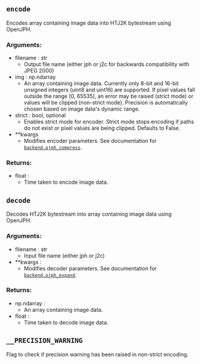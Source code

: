 ## `encode`

Encodes array containing image data into HTJ2K bytestream using OpenJPH.

### Arguments:
- filename : str 
  - Output file name (either jph or j2c for backwards compatibility with JPEG 2000)
- img : np.ndarray 
  - An array containing image data. Currently only 8-bit and 16-bit unsigned integers (uint8 and uint16) are supported. If pixel values fall outside the range [0, 65535], an error may be raised (strict mode) or values will be clipped (non-strict mode). Precision is automatically chosen based on image data's dynamic range.
- strict : bool, optional 
  - Enables strict mode for encoder. Strict mode stops encoding if paths do not exist or pixel values are being clipped. Defaults to False.
- **kwargs
  - Modifies encoder parameters. See documentation for [`backend.ojph_compress`](./backend.md#ojph_compress).

### Returns:
- float : 
  - Time taken to encode image data.

## `decode`

Decodes HTJ2K bytestream into array containing image data using OpenJPH.

### Arguments:
- filename : str 
  - Input file name (either jph or j2c)
- **kwargs :
  - Modifies decoder parameters. See documentation for [`backend.ojph_expand`](./backend.md#ojph_expand).

### Returns:
- np.ndarray :
  - An array containing image data.
- float : 
  - Time taken to decode image data.

## `__PRECISION_WARNING`

Flag to check if precision warning has been raised in non-strict encoding.